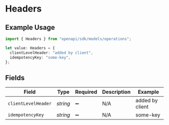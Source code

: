 # Headers

## Example Usage

```typescript
import { Headers } from "openapi/sdk/models/operations";

let value: Headers = {
  clientLevelHeader: "added by client",
  idempotencyKey: "some-key",
};
```

## Fields

| Field               | Type                | Required            | Description         | Example             |
| ------------------- | ------------------- | ------------------- | ------------------- | ------------------- |
| `clientLevelHeader` | *string*            | :heavy_minus_sign:  | N/A                 | added by client     |
| `idempotencyKey`    | *string*            | :heavy_minus_sign:  | N/A                 | some-key            |